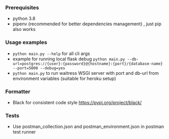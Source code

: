 ### Prerequisites
* python 3.8
* pipenv (recommended for better dependencies management) , just pip also works

### Usage examples 
* `python main.py --help` for all cli args
* example for running local flask debug `python main.py --db-url=postgres://{user}:{password}@{hostname}:{port}/{database-name} --port=5000 --debug=yes`
* `python main.py` to run waitress WSGI server with port and db-url from environment variables (suitable for heroku setup) 

### Formatter
* Black for consistent code style  https://pypi.org/project/black/
### Tests
* Use postman_collection.json and postman_environment.json in postman test runner